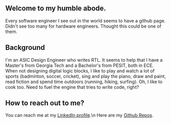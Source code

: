 ## Welcome to my humble abode.
Every software engineer I see out in the world seems to have a github page.
Didn't see too many for hardware engineers.
Thought this could be one of them.

## Background
I'm an ASIC Design Engineer who writes RTL. 
It seems to help that I have a Master's from Georgia Tech and a Bachelor's from PESIT, both in ECE.
When not designing digital logic blocks, I like to play and watch a lot of sports (badminton, soccer, cricket), sing and play the piano, draw and paint, read fiction and spend time outdoors (running, hiking, surfing).
Oh, I like to cook too. Need to fuel the engine that tries to write code, right?

## How to reach out to me?
You can reach me at my [LinkedIn profile](https://www.linkedin.com/in/akarshnkolekar/).\n
Here are my [Github Repos](https://github.com/AkarshNKolekar).
